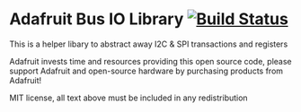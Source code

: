 # Adafruit Bus IO Library [![Build Status](https://travis-ci.com/adafruit/Adafruit_BusIO.svg?branch=master)](https://travis-ci.com/adafruit/Adafruit_BusIO)

This is a helper libary to abstract away I2C & SPI transactions and registers 

Adafruit invests time and resources providing this open source code, please support Adafruit and open-source hardware by purchasing products from Adafruit!

MIT license, all text above must be included in any redistribution

